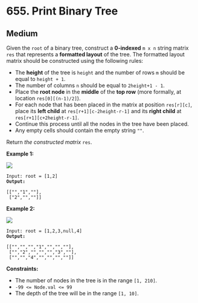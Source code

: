 # 655. Print Binary Tree

## Medium



Given the `root` of a binary tree, construct a **0-indexed** `m x n` string matrix `res` that represents a **formatted layout** of the tree. The formatted layout matrix should be constructed using the following rules:

* The **height** of the tree is `height` and the number of rows `m` should be equal to `height + 1`.
* The number of columns `n` should be equal to `2height+1 - 1`.
* Place the **root node** in the **middle** of the **top row** (more formally, at location `res[0][(n-1)/2]`).
* For each node that has been placed in the matrix at position `res[r][c]`, place its **left child** at `res[r+1][c-2height-r-1]` and its **right child** at `res[r+1][c+2height-r-1]`.
* Continue this process until all the nodes in the tree have been placed.
* Any empty cells should contain the empty string `""`.

Return _the constructed matrix_ `res`.

&#x20;

**Example 1:**

![](https://assets.leetcode.com/uploads/2021/05/03/print1-tree.jpg)

<pre><code>Input: root = [1,2]
<strong>Output:
</strong> 
[["","1",""],
 ["2","",""]]
</code></pre>

**Example 2:**

![](https://assets.leetcode.com/uploads/2021/05/03/print2-tree.jpg)

<pre><code>Input: root = [1,2,3,null,4]
<strong>Output:
</strong> 
[["","","","1","","",""],
 ["","2","","","","3",""],
 ["","","4","","","",""]]
</code></pre>

&#x20;

**Constraints:**

* The number of nodes in the tree is in the range `[1, 210]`.
* `-99 <= Node.val <= 99`
* The depth of the tree will be in the range `[1, 10]`.
